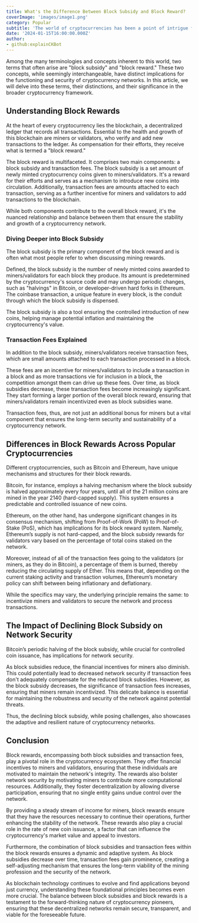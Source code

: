 ```yaml
---
title: What's the Difference Between Block Subsidy and Block Reward?
coverImage: 'images/image1.png'
category: Popular
subtitle: 'The world of cryptocurrencies has been a point of intrigue for many, both seasoned financial experts and curious onlookers.'
date: '2024-01-15T16:00:00.000Z'
author: 
- github:explainCKBot
---
```


Among the many terminologies and concepts inherent to this world, two terms that often arise are "block subsidy" and "block reward." These two concepts, while seemingly interchangeable, have distinct implications for the functioning and security of cryptocurrency networks. In this article, we will delve into these terms, their distinctions, and their significance in the broader cryptocurrency framework.


## Understanding Block Rewards

At the heart of every cryptocurrency lies the blockchain, a decentralized ledger that records all transactions. Essential to the health and growth of this blockchain are miners or validators, who verify and add new transactions to the ledger. As compensation for their efforts, they receive what is termed a "block reward."

The block reward is multifaceted. It comprises two main components: a block subsidy and transaction fees. The block subsidy is a set amount of newly minted cryptocurrency coins given to miners/validators. It's a reward for their efforts and serves as a mechanism to introduce new coins into circulation. Additionally, transaction fees are amounts attached to each transaction, serving as a further incentive for miners and validators to add transactions to the blockchain.

While both components contribute to the overall block reward, it's the nuanced relationship and balance between them that ensure the stability and growth of a cryptocurrency network.


### **Diving Deeper into Block Subsidy**

The block subsidy is the primary component of the block reward and is often what most people refer to when discussing mining rewards.

Defined, the block subsidy is the number of newly minted coins awarded to miners/validators for each block they produce. Its amount is predetermined by the cryptocurrency's source code and may undergo periodic changes, such as "halvings" in Bitcoin, or developer-driven hard forks in Ethereum. The coinbase transaction, a unique feature in every block, is the conduit through which the block subsidy is dispensed.

The block subsidy is also a tool ensuring the controlled introduction of new coins, helping manage potential inflation and maintaining the cryptocurrency's value.


### **Transaction Fees Explained**

In addition to the block subsidy, miners/validators receive transaction fees, which are small amounts attached to each transaction processed in a block.

These fees are an incentive for miners/validators to include a transaction in a block and as more transactions vie for inclusion in a block, the competition amongst them can drive up these fees. Over time, as block subsidies decrease, these transaction fees become increasingly significant. They start forming a larger portion of the overall block reward, ensuring that miners/validators remain incentivized even as block subsidies wane.

Transaction fees, thus, are not just an additional bonus for miners but a vital component that ensures the long-term security and sustainability of a cryptocurrency network.


## Differences in Block Rewards Across Popular Cryptocurrencies

Different cryptocurrencies, such as Bitcoin and Ethereum, have unique mechanisms and structures for their block rewards.

Bitcoin, for instance, employs a halving mechanism where the block subsidy is halved approximately every four years, until all of the 21 million coins are mined in the year 2140 (hard-capped supply). This system ensures a predictable and controlled issuance of new coins.

Ethereum, on the other hand, has undergone significant changes in its consensus mechanism, shifting from Proof-of-Work (PoW) to Proof-of-Stake (PoS), which has implications for its block reward system. Namely, Ethereum’s supply is not hard-capped, and the block subsidy rewards for validators vary based on the percentage of total coins staked on the network. 

Moreover, instead of all of the transaction fees going to the validators (or miners, as they do in Bitcoin), a percentage of them is burned, thereby reducing the circulating supply of Ether. This means that, depending on the current staking activity and transaction volumes, Ethereum’s monetary policy can shift between being inflationary and deflationary.

While the specifics may vary, the underlying principle remains the same: to incentivize miners and validators to secure the network and process transactions.


## The Impact of Declining Block Subsidy on Network Security

Bitcoin’s periodic halving of the block subsidy, while crucial for controlled coin issuance, has implications for network security.

As block subsidies reduce, the financial incentives for miners also diminish. This could potentially lead to decreased network security if transaction fees don't adequately compensate for the reduced block subsidies. However, as the block subsidy decreases, the significance of transaction fees increases, ensuring that miners remain incentivized. This delicate balance is essential for maintaining the robustness and security of the network against potential threats.

Thus, the declining block subsidy, while posing challenges, also showcases the adaptive and resilient nature of cryptocurrency networks.


## Conclusion

Block rewards, encompassing both block subsidies and transaction fees, play a pivotal role in the cryptocurrency ecosystem. They offer financial incentives to miners and validators, ensuring that these individuals are motivated to maintain the network's integrity. The rewards also bolster network security by motivating miners to contribute more computational resources. Additionally, they foster decentralization by allowing diverse participation, ensuring that no single entity gains undue control over the network.

By providing a steady stream of income for miners, block rewards ensure that they have the resources necessary to continue their operations, further enhancing the stability of the network. These rewards also play a crucial role in the rate of new coin issuance, a factor that can influence the cryptocurrency's market value and appeal to investors.

Furthermore, the combination of block subsidies and transaction fees within the block rewards ensures a dynamic and adaptive system. As block subsidies decrease over time, transaction fees gain prominence, creating a self-adjusting mechanism that ensures the long-term viability of the mining profession and the security of the network.

As blockchain technology continues to evolve and find applications beyond just currency, understanding these foundational principles becomes even more crucial. The balance between block subsidies and block rewards is a testament to the forward-thinking nature of cryptocurrency pioneers, ensuring that these decentralized networks remain secure, transparent, and viable for the foreseeable future.
